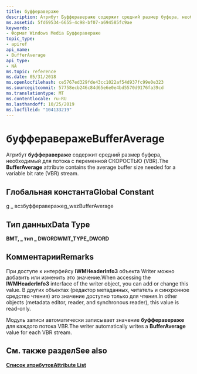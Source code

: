 ```yaml
---
title: буфферавераже
description: Атрибут Буфферавераже содержит средний размер буфера, необходимый для потока с переменной скоростью (VBR).
ms.assetid: 5fd69534-6655-4c98-bf07-a694585fc9ae
keywords:
- Формат Windows Media Буфферавераже
topic_type:
- apiref
api_name:
- BufferAverage
api_type:
- NA
ms.topic: reference
ms.date: 05/31/2018
ms.openlocfilehash: ce5767ed329fde43cc1022af54d937fc99e0e323
ms.sourcegitcommit: 57758ecb246c84d65e6e0e4bd5570d9176fa39cd
ms.translationtype: MT
ms.contentlocale: ru-RU
ms.lasthandoff: 10/25/2019
ms.locfileid: "104133219"
---
```

# <a name="bufferaverage"></a><span data-ttu-id="aa9d7-104">буфферавераже</span><span class="sxs-lookup"><span data-stu-id="aa9d7-104">BufferAverage</span></span>

<span data-ttu-id="aa9d7-105">Атрибут **буфферавераже** содержит средний размер буфера, необходимый для потока с переменной СКОРОСТЬЮ (VBR).</span><span class="sxs-lookup"><span data-stu-id="aa9d7-105">The **BufferAverage** attribute contains the average buffer size needed for a variable bit rate (VBR) stream.</span></span>

## <a name="global-constant"></a><span data-ttu-id="aa9d7-106">Глобальная константа</span><span class="sxs-lookup"><span data-stu-id="aa9d7-106">Global Constant</span></span>

<span data-ttu-id="aa9d7-107">g \_ всзбуфферавераже</span><span class="sxs-lookup"><span data-stu-id="aa9d7-107">g\_wszBufferAverage</span></span>

## <a name="data-type"></a><span data-ttu-id="aa9d7-108">Тип данных</span><span class="sxs-lookup"><span data-stu-id="aa9d7-108">Data Type</span></span>

<span data-ttu-id="aa9d7-109">**ВМТ, \_ тип \_ DWORD**</span><span class="sxs-lookup"><span data-stu-id="aa9d7-109">**WMT\_TYPE\_DWORD**</span></span>

## <a name="remarks"></a><span data-ttu-id="aa9d7-110">Комментарии</span><span class="sxs-lookup"><span data-stu-id="aa9d7-110">Remarks</span></span>

<span data-ttu-id="aa9d7-111">При доступе к интерфейсу **IWMHeaderInfo3** объекта Writer можно добавить или изменить это значение.</span><span class="sxs-lookup"><span data-stu-id="aa9d7-111">When accessing the **IWMHeaderInfo3** interface of the writer object, you can add or change this value.</span></span> <span data-ttu-id="aa9d7-112">В других объектах (редактор метаданных, читатель и синхронное средство чтения) это значение доступно только для чтения.</span><span class="sxs-lookup"><span data-stu-id="aa9d7-112">In other objects (metadata editor, reader, and synchronous reader), this value is read-only.</span></span>

<span data-ttu-id="aa9d7-113">Модуль записи автоматически записывает значение **буфферавераже** для каждого потока VBR.</span><span class="sxs-lookup"><span data-stu-id="aa9d7-113">The writer automatically writes a **BufferAverage** value for each VBR stream.</span></span>

## <a name="see-also"></a><span data-ttu-id="aa9d7-114">См. также раздел</span><span class="sxs-lookup"><span data-stu-id="aa9d7-114">See also</span></span>

<dl> <dt>

[<span data-ttu-id="aa9d7-115">**Список атрибутов**</span><span class="sxs-lookup"><span data-stu-id="aa9d7-115">**Attribute List**</span></span>](attribute-list.md)
</dt> </dl>

 

 




